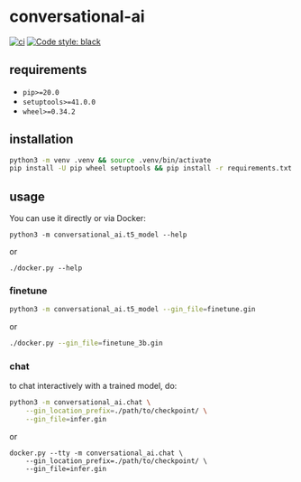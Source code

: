 # conversational-ai

[![ci](https://github.com/BYU-PCCL/conversational-ai/workflows/ci/badge.svg)](https://github.com/BYU-PCCL/conversational-ai/actions?query=workflow%3Aci)
[![Code style: black](https://img.shields.io/badge/code%20style-black-000000.svg)](https://github.com/psf/black)

## requirements

- `pip>=20.0`
- `setuptools>=41.0.0`
- `wheel>=0.34.2`

## installation

```bash
python3 -m venv .venv && source .venv/bin/activate
pip install -U pip wheel setuptools && pip install -r requirements.txt
```

## usage

You can use it directly or via Docker:

```
python3 -m conversational_ai.t5_model --help
```

or

```
./docker.py --help
```

### finetune

```bash
python3 -m conversational_ai.t5_model --gin_file=finetune.gin
```

or

```bash
./docker.py --gin_file=finetune_3b.gin
```

### chat

to chat interactively with a trained model, do:

```bash
python3 -m conversational_ai.chat \
    --gin_location_prefix=./path/to/checkpoint/ \
    --gin_file=infer.gin
```

or

```
docker.py --tty -m conversational_ai.chat \
    --gin_location_prefix=./path/to/checkpoint/ \
    --gin_file=infer.gin
```
